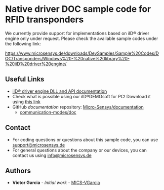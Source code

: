 # Native driver DOC sample code for RFID transponders
We currently provide support for implementations based on iID® driver engine only under request. Please check the available sample codes under the following link:

https://www.microsensys.de/downloads/DevSamples/Sample%20Codes/DOC/Transponders/Windows%20-%20native%20library%20-%20iiD%20driver%20engine/

## Useful Links
* [iID® driver engine DLL and API documentation](https://www.microsensys.de/downloads/DevSamples/Libraries/Windows/iID%20driver%20engine%20-%20Native%20driver/)
* Check what is possible using our iID®DEMOsoft for PC! Download it using [this link](https://www.microsensys.de/downloads/SW_Install/iID%c2%aeDEMOsoft2020/Setup%20iID%20DEMOsoft%202020.exe)
* GitHub *documentation* repository: [Micro-Sensys/documentation](https://github.com/Micro-Sensys/documentation)
	* [communication-modes/doc](https://github.com/Micro-Sensys/documentation/tree/master/communication-modes/doc)

## Contact

* For coding questions or questions about this sample code, you can use [support@microsensys.de](mailto:support@microsensys.de)
* For general questions about the company or our devices, you can contact us using [info@microsensys.de](mailto:info@microsensys.de)

## Authors

* **Victor Garcia** - *Initial work* - [MICS-VGarcia](https://github.com/MICS-VGarcia/)
